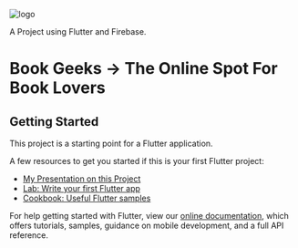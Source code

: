 ![logo](https://user-images.githubusercontent.com/60578902/132099793-839b1c88-1120-437d-bbf7-2cfcb5fbc086.png)

A Project using Flutter and Firebase.

# Book Geeks -> The Online Spot For Book Lovers
## Getting Started

This project is a starting point for a Flutter application.

A few resources to get you started if this is your first Flutter project:
- [My Presentation on this Project](https://docs.google.com/presentation/d/1fE3zxiR_6T3fjKQjOKkKPB7vpvx8sYBuBM-1KIeenf4/edit?usp=sharing)
- [Lab: Write your first Flutter app](https://flutter.dev/docs/get-started/codelab)
- [Cookbook: Useful Flutter samples](https://flutter.dev/docs/cookbook)

For help getting started with Flutter, view our
[online documentation](https://flutter.dev/docs), which offers tutorials,
samples, guidance on mobile development, and a full API reference.

